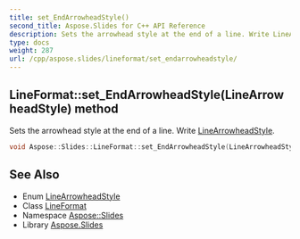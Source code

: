 ```yaml
---
title: set_EndArrowheadStyle()
second_title: Aspose.Slides for C++ API Reference
description: Sets the arrowhead style at the end of a line. Write LineArrowheadStyle.
type: docs
weight: 287
url: /cpp/aspose.slides/lineformat/set_endarrowheadstyle/
---
```

## LineFormat::set_EndArrowheadStyle(LineArrowheadStyle) method


Sets the arrowhead style at the end of a line. Write [LineArrowheadStyle](../../linearrowheadstyle/).

```cpp
void Aspose::Slides::LineFormat::set_EndArrowheadStyle(LineArrowheadStyle value) override
```

## See Also

* Enum [LineArrowheadStyle](../linearrowheadstyle/)
* Class [LineFormat](./)
* Namespace [Aspose::Slides](../)
* Library [Aspose.Slides](../../)